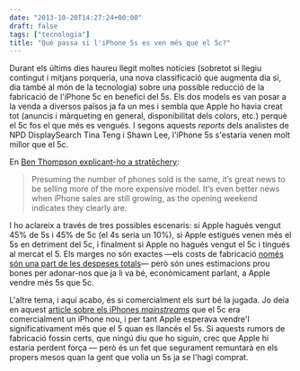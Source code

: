 ```yaml
---
date: "2013-10-20T14:27:24+00:00"
draft: false
tags: ["tecnologia"]
title: "Què passa si l'iPhone 5s es ven més que el 5c?"
---
```

Durant els últims dies haureu llegit moltes notícies (sobretot si llegiu contingut i mitjans porqueria, una nova classificació que augmenta dia sí, dia també al món de la tecnologia) sobre una possible reducció de la fabricació de l'iPhone 5c en benefici del 5s. Els dos models es van posar a la venda a diversos països ja fa un mes i sembla que Apple ho havia creat tot (anuncis i màrqueting en general, disponibilitat dels colors, etc.) perquè el 5c fos el que més es vengués. I segons aquests *reports* dels analistes de NPD DisplaySearch Tina Teng i Shawn Lee, l'iPhone 5s s'estaria venen molt millor que el 5c.

En [Ben Thompson explicant-ho a stratēchery](http://stratechery.com/2013/where-is-the-bad-news/):

> Presuming the number of phones sold is the same, it’s great news to be selling more of the more expensive model. It’s even better news when iPhone sales are still growing, as the opening weekend indicates they clearly are.

I ho aclareix a través de tres possibles escenaris: si Apple hagués vengut 45% de 5s i 45% de 5c (el 4s seria un 10%), si Apple estigués venen més el 5s en detriment del 5c, i finalment si Apple no hagués vengut el 5c i tingués al mercat el 5. Els marges no són exactes —els costs de fabricació [només són una part de les despeses totals](http://postpc.wocial.com/blog/3894535/379)— però són unes estimacions prou bones per adonar-nos que ja li va bé, econòmicament parlant, a Apple vendre més 5s que 5c. 

L'altre tema, i aquí acabo, és si comercialment els surt bé la jugada. Jo deia en aquest [article sobre els iPhones *mainstreams*](http://enricllonch.com/post/61008578092/liphone-mainstream-es-el-nou-iphone-de-baix-cost) que el 5c era comercialment un iPhone nou, i per tant Apple esperava vendre'l significativament més que el 5 quan es llancés el 5s. Si aquests rumors de fabricació fossin certs, que ningú diu que ho siguin, crec que Apple hi estaria perdent força — però és un fet que segurament remuntarà en els propers mesos quan la gent que volia un 5s ja se l'hagi comprat.
